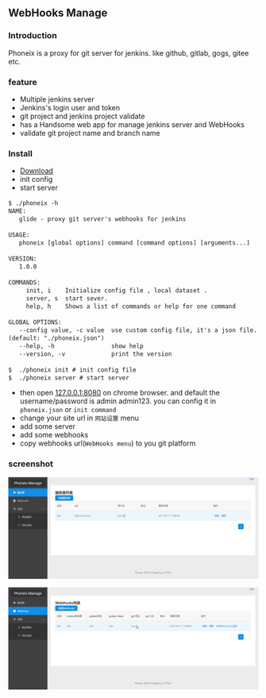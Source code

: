 ## WebHooks Manage


### Introduction
Phoneix is a proxy for git server for jenkins. like github, gitlab, gogs, gitee etc.

### feature
- Multiple jenkins server
- Jenkins's login user and token
- git project and jenkins project validate
- has a Handsome web app for manage jenkins server and WebHooks
- validate git project name and branch name

### Install

- [Download](https://github.com/ystyle/phoneix/releases/)
- init config 
- start server

```shell
$ ./phoneix -h
NAME:
   glide - proxy git server's webhooks for jenkins

USAGE:
   phoneix [global options] command [command options] [arguments...]

VERSION:
   1.0.0

COMMANDS:
     init, i    Initialize config file , local dataset .
     server, s  start sever.
     help, h    Shows a list of commands or help for one command

GLOBAL OPTIONS:
   --config value, -c value  use custom config file, it's a json file. (default: "./phoneix.json")
   --help, -h                show help
   --version, -v             print the version

$  ./phoneix init # init config file
$  ./phoneix server # start server
```

- then open [127.0.0.1:8080](http://127.0.0.1:8080) on chrome browser. and default the username/password is admin admin123. you can config it in `phoneix.json` or  `init command`
- change your site url in `网站设置` menu
- add some server
- add some webhooks
- copy webhooks url(`WebHooks menu`) to you git platform

### screenshot
![](screenshot/chrome_2017-07-11_17-49-55.png)

![](screenshot/chrome_2017-07-11_17-50-05.png)

